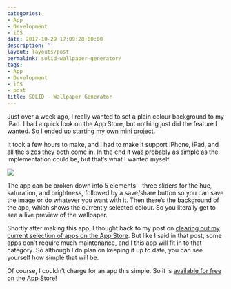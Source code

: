 ```yaml
---
categories:
- App
- Development
- iOS
date: 2017-10-29 17:09:28+00:00
description: ''
layout: layouts/post
permalink: solid-wallpaper-generator/
tags:
- App
- Development
- iOS
- post
title: SOLID - Wallpaper Generator
---
```


<div class="kg-card-markdown">
<p>Just over a week ago, I really wanted to set a plain colour background to my iPad. I had a quick look on the App Store, but nothing just did the feature I wanted. So I ended up <a href="https://twitter.com/chrishannah/status/919991940082520064">starting my own mini project</a>.</p>
<p>It took a few hours to make, and I had to make it support iPhone, iPad, and all the sizes they both come in. In the end it was probably as simple as the implementation could be, but that’s what I wanted myself.</p>
<p><img class="alignnone size-medium wp-image-313" src="https://chrishannah.me/wp-content/uploads/2017/12/chrishannah_2017-Oct-17-149x300.png" /></p>
<p>The app can be broken down into 5 elements &#8211; three sliders for the hue, saturation, and brightness, followed by a save/share button so you can save the image or do whatever you want with it. Then there’s the background of the app, which shows the currently selected colour. So you literally get to see a live preview of the wallpaper.</p>
<p>Shortly after making this app, I thought back to my post on <a href="https://chrishannah.me/app-store-cleanout/">clearing out my current selection of apps on the App Store</a>. But like I said in that post, some apps don’t require much maintenance, and I this app will fit in to that category. So although I do plan on keeping it up to date, you can see yourself how simple that will be.</p>
<p>Of course, I couldn’t charge for an app this simple. So it is <a href="https://geo.itunes.apple.com/us/app/solid-wallpaper-generator/id1297022179?at=1010l4Hj&amp;ct=SOLID_CH_BLOG&amp;ls=1&amp;mt=8">available for free on the App Store</a>!</p>
</div>